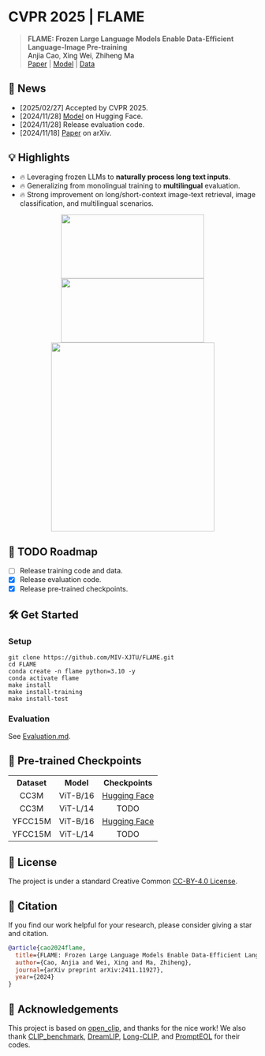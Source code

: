 # CVPR 2025 | FLAME


> **FLAME: Frozen Large Language Models Enable Data-Efficient Language-Image Pre-training** <br>
<a>Anjia Cao</a>,</span> <a>Xing Wei</a>,</span> <a>Zhiheng Ma</a><br>
[Paper](https://arxiv.org/abs/2411.11927) | [Model](https://huggingface.co/caj/FLAME-ViT-B-16) | [Data]()


## 📰 News
- [2025/02/27] Accepted by CVPR 2025.
- [2024/11/28] [Model](https://huggingface.co/caj/FLAME-ViT-B-16) on Hugging Face.
- [2024/11/28] Release evaluation code.
- [2024/11/18] [Paper](https://arxiv.org/abs/2411.11927) on arXiv.

## 💡 Highlights
- 🔥 Leveraging frozen LLMs to **naturally process long text inputs**.
- 🔥 Generalizing from monolingual training to **multilingual** evaluation.
- 🔥 Strong improvement on long/short-context image-text retrieval, image classification, and multilingual scenarios.

<img src="figures\long_context_1.png" style="vertical-align: -10px; display: block; margin-left: auto; margin-right: auto;" height="130px" width="290px">
<img src="figures\long_context_2.png" style="vertical-align: -10px; display: block; margin-left: auto; margin-right: auto;" height="130px" width="290px">
<img src="figures\multilingual_t2i_radar.png" style="vertical-align: -10px; display: block; margin-left: auto; margin-right: auto;" height="383px" width="331px">

## 📅 TODO Roadmap

- [ ] Release training code and data.
- [x] Release evaluation code.
- [x] Release pre-trained checkpoints.

## 🛠️ Get Started
### Setup
```
git clone https://github.com/MIV-XJTU/FLAME.git
cd FLAME
conda create -n flame python=3.10 -y
conda activate flame
make install
make install-training
make install-test
```

### Evaluation
See [Evaluation.md](./Evaluation.md).

## 🔐 Pre-trained Checkpoints
<table><tbody>
<!-- START TABLE -->
<!-- TABLE HEADER -->
<th valign="center">Dataset</th>
<th valign="center">Model</th>
<th valign="center">Checkpoints</th>

<!-- TABLE BODY -->
<tr>
<td align="center">CC3M</td>
<td align="center">ViT-B/16</td>
<td align="center"><a href="https://huggingface.co/caj/FLAME-ViT-B-16/blob/main/FLAME-CC3M-ViT-B-16.pt">Hugging Face</a></td>
</tr>
<tr>
<td align="center">CC3M</td>
<td align="center">ViT-L/14</td>
<td align="center">TODO</td>
</tr>
<tr>
<td align="center">YFCC15M</td>
<td align="center">ViT-B/16</td>
<td align="center"><a href="https://huggingface.co/caj/FLAME-ViT-B-16/blob/main/FLAME-YFCC15M-ViT-B-16.pt">Hugging Face</a></td>
</tr>
<tr>
<td align="center">YFCC15M</td>
<td align="center">ViT-L/14</td>
<td align="center">TODO</td>
</tr>
</tbody></table>

## 🛂 License

The project is under a standard Creative Common [CC-BY-4.0 License](./LICENSE).

## 📖 Citation
If you find our work helpful for your research, please consider giving a star and citation.
```bibtex
@article{cao2024flame,
  title={FLAME: Frozen Large Language Models Enable Data-Efficient Language-Image Pre-training},
  author={Cao, Anjia and Wei, Xing and Ma, Zhiheng},
  journal={arXiv preprint arXiv:2411.11927},
  year={2024}
}
```

## 🫡 Acknowledgements
This project is based on [open_clip](https://github.com/mlfoundations/open_clip), and thanks for the nice work! 
We also thank [CLIP_benchmark](https://github.com/LAION-AI/CLIP_benchmark), [DreamLIP](https://github.com/zyf0619sjtu/DreamLIP), [Long-CLIP](https://github.com/beichenzbc/Long-CLIP), and [PromptEOL](https://github.com/kongds/scaling_sentemb) for their codes.
